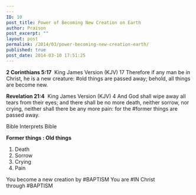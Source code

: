 ```yaml
---
---
ID: 10
post_title: Power of Becoming New Creation on Earth
author: Praison
post_excerpt: ""
layout: post
permalink: /2014/03/power-becoming-new-creation-earth/
published: true
post_date: 2014-03-10 17:51:25
---
```

<b>2 Corinthians 5:17</b>  King James Version (KJV)
17 Therefore if any man be in Christ, he is a new creature: #old things are passed away; behold, all things are become new.

<b>Revelation 21:4</b>  King James Version (KJV)
4 And God shall wipe away all tears from their eyes; and there shall be no more death, neither sorrow, nor crying, neither shall there be any more pain: for the #former things are passed away.

Bible Interprets Bible

<b>Former things : Old things</b>
1. Death
2. Sorrow
3. Crying
4. Pain

You become a new creation by #BAPTISM
You are #IN Christ through #BAPTISM